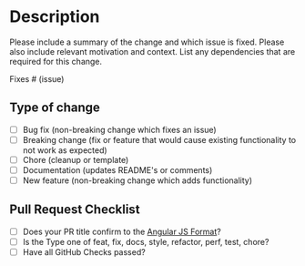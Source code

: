 # Description

Please include a summary of the change and which issue is fixed. Please also include relevant motivation and context. List any dependencies that are required for this change.

Fixes # (issue)

## Type of change

- [ ] Bug fix (non-breaking change which fixes an issue)
- [ ] Breaking change (fix or feature that would cause existing functionality to not work as expected)
- [ ] Chore (cleanup or template)
- [ ] Documentation (updates README's or comments)
- [ ] New feature (non-breaking change which adds functionality)

## Pull Request Checklist

- [ ] Does your PR title confirm to the [Angular JS Format](https://github.com/angular/angular.js/blob/master/DEVELOPERS.md#-git-commit-guidelines)?
- [ ] Is the Type one of feat, fix, docs, style, refactor, perf, test, chore?
- [ ] Have all GitHub Checks passed?